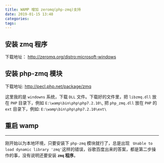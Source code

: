 ```yaml
---
title: WAMP 增加 zeromq(php-zmq)支持
date: 2019-01-15 13:48
categories:
tags:
---
```


## 安装 zmq 程序
下载地址： http://zeromq.org/distro:microsoft-windows

## 安装 php-zmq 模块
下载地址: http://pecl.php.net/package/zmq

这里我的是 `windowns` 系统，下载 `DLL` 文件。下载好的文件里，把 `libzmq.dll` 放在 `PHP` 目录下，例如 `E:\wamp\bin\php\php7.2.10\`, 把 `php_zmq.dll` 放在 `PHP` 的 `ext` 目录下，例如: `E:\wamp\bin\php\php7.2.10\ext\`

## 重启 wamp

---

刚开始以为本地环境，只要安装下 `php-zmq` 模块就行了，总是出现 ` Unable to load dynamic library 'zmq'`这样的错误，谷歌百度出来的答案，都是第二步操作的事，没有说明还要安装 **`zmq` 程序**。
